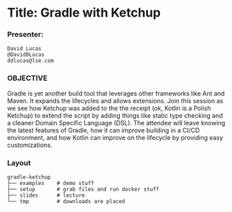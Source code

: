 
# Title: Gradle with Ketchup

### Presenter:  
    David Lucas
    @DavidDLucas
    ddlucas@lse.com
    
### OBJECTIVE
Gradle is yet another build tool that leverages other frameworks like Ant and Maven. It expands the lifecycles and allows extensions. Join this session as we see how Ketchup was added to the the receipt (ok, Kotlin is a Polish Ketchup) to extend the script by adding things like static type checking and a cleaner Domain Specific Language (DSL). The attendee will leave knowing the latest features of Gradle, how it can improve building in a CI/CD environment, and how Kotlin can improve on the lifecycle by providing easy customizations.

### Layout

```  
gradle-ketchup
├── examples    # demo stuff
├── setup       # grab files and run docker stuff
├── slides      # lecture
└── tmp         # downloads are placed
```
